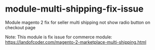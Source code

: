 # module-multi-shipping-fix-issue
Module magento 2 fix for seller multi shipping not show radio button on checkout page

Note: This module is fix issue for commerce module: https://landofcoder.com/magento-2-marketplace-multi-shipping.html
